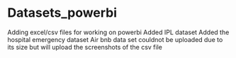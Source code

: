 # Datasets_powerbi
Adding excel/csv files for working on powerbi 
Added IPL dataset 
Added the hospital emergency dataset 
Air bnb data set couldnot be uploaded due to its size but will upload the screenshots of the csv file 

